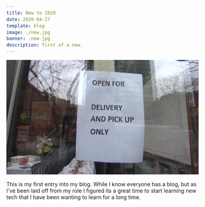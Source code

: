 ```yaml
---
title: New to 2020
date: 2020-04-27
template: blog
image: ./new.jpg
banner: .new.jpg
description: first of a new.
---
```


<p align="center">
  <img width="2040" height="300" src="./new.jpg">
</p>

This is my first entry into my blog.  While I know everyone has a blog, but as I've been laid off from my role I figured its a great time to start learning new tech that I have been wanting to learn for a long time.
